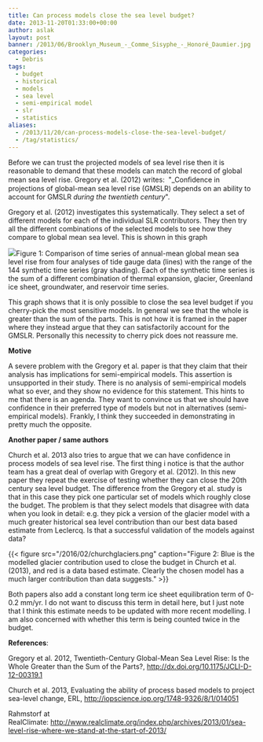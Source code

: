 ```yaml
---
title: Can process models close the sea level budget?
date: 2013-11-20T01:33:00+00:00
author: aslak
layout: post
banner: /2013/06/Brooklyn_Museum_-_Comme_Sisyphe_-_Honoré_Daumier.jpg
categories:
  - Debris
tags:
  - budget
  - historical
  - models
  - sea level
  - semi-empirical model
  - slr
  - statistics
aliases:
  - /2013/11/20/can-process-models-close-the-sea-level-budget/
  - /tag/statistics/
---
```

Before we can trust the projected models of sea level rise then it is reasonable to demand that these models can match the record of global mean sea level rise. Gregory et al. (2012) writes:  "_Conﬁdence in projections of global-mean sea level rise (GMSLR) depends on an ability to account for GMSLR _during the twentieth century_".
  
Gregory et al. (2012) investigates this systematically. They select a set of different models for each of the individual SLR contributors. They then try all the different combinations of the selected models to see how they compare to global mean sea level. This is shown in this graph

![](/2016/02/gregory20et20al.202012.png)Figure 1: Comparison of time series of annual-mean global mean sea level rise from four analyses of tide gauge data (lines) with the range of the 144 synthetic time series (gray shading). Each of the synthetic time series is the sum of a different combination of thermal expansion, glacier, Greenland ice sheet, groundwater, and reservoir time series.

This graph shows that it is only possible to close the sea level budget if you cherry-pick the most sensitive models. In general we see that the whole is greater than the sum of the parts. This is not how it is framed in the paper where they instead argue that they can satisfactorily account for the GMSLR. Personally this necessity to cherry pick does not reassure me.

**Motive**
  
A severe problem with the Gregory et al. paper is that they claim that their analysis has implications for semi-empirical models. This assertion is unsupported in their study. There is no analysis of semi-empirical models what so ever, and they show no evidence for this statement. This hints to me that there is an agenda. They want to convince us that we should have confidence in their preferred type of models but not in alternatives (semi-empirical models). Frankly, I think they succeeded in demonstrating in pretty much the opposite.
  
**Another paper / same authors**
  
Church et al. 2013 also tries to argue that we can have confidence in process models of sea level rise. The first thing i notice is that the author team has a great deal of overlap with Gregory et al. (2012). In this new paper they repeat the exercise of testing whether they can close the 20th century sea level budget. The difference from the Gregory et al. study is that in this case they pick one particular set of models which roughly close the budget. The problem is that they select models that disagree with data when you look in detail: e.g. they pick a version of the glacier model with a much greater historical sea level contribution than our best data based estimate from Leclercq. Is that a successful validation of the models against data? 

{{< figure src="/2016/02/churchglaciers.png" caption="Figure 2: Blue is the modelled glacier contribution used to close the budget in Church et al. (2013), and red is a data based estimate. Clearly the chosen model has a much larger contribution than data suggests." >}}

Both papers also add a constant long term ice sheet equilibration term of 0-0.2 mm/yr. I do not want to discuss this term in detail here, but I just note that I think this estimate needs to be updated with more recent modelling. I am also concerned with whether this term is being counted twice in the budget.
  
**References**:
  
Gregory et al. 2012, Twentieth-Century Global-Mean Sea Level Rise: Is the Whole Greater than the Sum of the Parts?, <http://dx.doi.org/10.1175/JCLI-D-12-00319.1>
  
Church et al. 2013, Evaluating the ability of process based models to project sea-level change, ERL, <http://iopscience.iop.org/1748-9326/8/1/014051>
  
Rahmstorf at RealClimate: <http://www.realclimate.org/index.php/archives/2013/01/sea-level-rise-where-we-stand-at-the-start-of-2013/>
